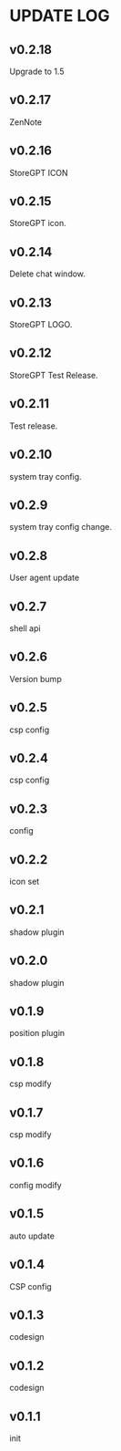 # UPDATE LOG
## v0.2.18

Upgrade to 1.5

## v0.2.17

ZenNote

## v0.2.16

StoreGPT ICON

## v0.2.15

StoreGPT icon.

## v0.2.14

Delete chat window.

## v0.2.13

StoreGPT LOGO.

## v0.2.12

StoreGPT Test Release.

## v0.2.11

Test release.

## v0.2.10

system tray config.

## v0.2.9

system tray config change.

## v0.2.8

User agent update

## v0.2.7

shell api

## v0.2.6

Version bump

## v0.2.5

csp config

## v0.2.4

csp config

## v0.2.3

config

## v0.2.2

icon set

## v0.2.1

shadow plugin

## v0.2.0

shadow plugin

## v0.1.9

position plugin

## v0.1.8

csp modify

## v0.1.7

csp modify

## v0.1.6

config modify

## v0.1.5

auto update

## v0.1.4

CSP config

## v0.1.3

codesign

## v0.1.2

codesign

## v0.1.1

init
